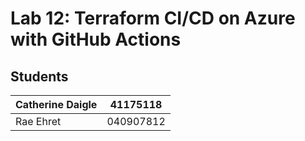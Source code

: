# Lab 12: Terraform CI/CD on Azure with GitHub Actions

## Students

| Catherine Daigle | 41175118  |
| ---------------- | --------- |
| Rae Ehret        | 040907812 |
